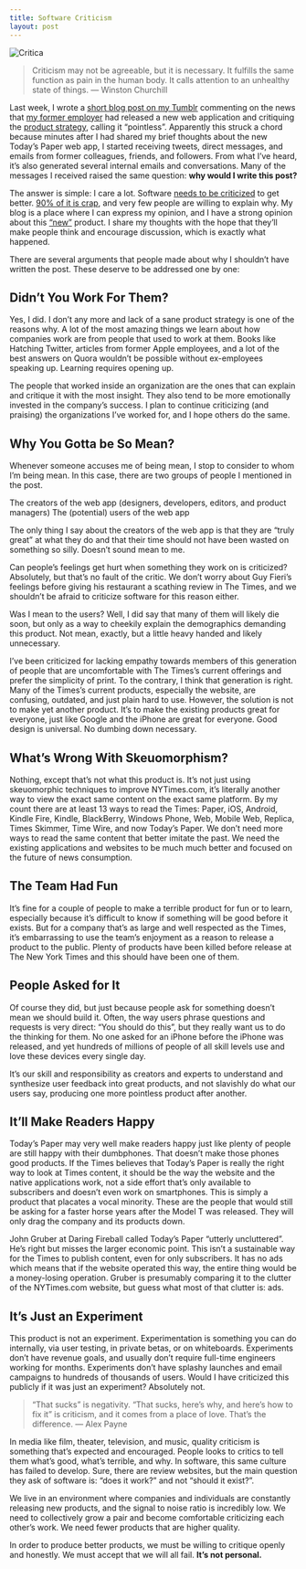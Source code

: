 ```yaml
---
title: Software Criticism
layout: post
---
```


![Critica](/uploads/critica.jpg)

> Criticism may not be agreeable, but it is necessary. It fulfills the same function as pain in the human body. It calls attention to an unhealthy state of things.
> — Winston Churchill

Last week, I wrote a [short blog post on my Tumblr](http://mttb.me/post/69083842272/new-york-times-brings-print-edition-to-tablets-and) commenting on the news that [my former employer](http://nytimes.com/) had released a new web application and critiquing the [product strategy](http://insideintercom.io/product-strategy-means-saying-no/), calling it “pointless”. Apparently this struck a chord because minutes after I had shared my brief thoughts about the new Today’s Paper web app, I started receiving tweets, direct messages, and emails from former colleagues, friends, and followers. From what I’ve heard, it’s also generated several internal emails and conversations. Many of the messages I received raised the same question: **why would I write this post?**

The answer is simple: I care a lot. Software [needs to be criticized](https://twitter.com/brimurph/status/408727802071252992) to get better. [90% of it is crap](https://en.wikipedia.org/wiki/Sturgeon%27s_Law), and very few people are willing to explain why. My blog is a place where I can express my opinion, and I have a strong opinion about this [“new”](http://mashable.com/2012/10/02/new-york-times-ipad-web-app/) product. I share my thoughts with the hope that they’ll make people think and encourage discussion, which is exactly what happened.

There are several arguments that people made about why I shouldn’t have written the post. These deserve to be addressed one by one:

<!-- more -->

## Didn’t You Work For Them?

Yes, I did. I don’t any more and lack of a sane product strategy is one of the reasons why. A lot of the most amazing things we learn about how companies work are from people that used to work at them. Books like Hatching Twitter, articles from former Apple employees, and a lot of the best answers on Quora wouldn’t be possible without ex-employees speaking up. Learning requires opening up.

The people that worked inside an organization are the ones that can explain and critique it with the most insight. They also tend to be more emotionally invested in the company’s success. I plan to continue criticizing (and praising) the organizations I’ve worked for, and I hope others do the same.

## Why You Gotta be So Mean?

Whenever someone accuses me of being mean, I stop to consider to whom I’m being mean. In this case, there are two groups of people I mentioned in the post.

The creators of the web app (designers, developers, editors, and product managers)
The (potential) users of the web app

The only thing I say about the creators of the web app is that they are “truly great” at what they do and that their time should not have been wasted on something so silly. Doesn’t sound mean to me.

Can people’s feelings get hurt when something they work on is criticized? Absolutely, but that’s no fault of the critic. We don’t worry about Guy Fieri’s feelings before giving his restaurant a scathing review in The Times, and we shouldn’t be afraid to criticize software for this reason either.

Was I mean to the users? Well, I did say that many of them will likely die soon, but only as a way to cheekily explain the demographics demanding this product. Not mean, exactly, but a little heavy handed and likely unnecessary.

I’ve been criticized for lacking empathy towards members of this generation of people that are uncomfortable with The Times’s current offerings and prefer the simplicity of print. To the contrary, I think that generation is right. Many of the Times’s current products, especially the website, are confusing, outdated, and just plain hard to use. However, the solution is not to make yet another product. It’s to make the existing products great for everyone, just like Google and the iPhone are great for everyone. Good design is universal. No dumbing down necessary.

## What’s Wrong With Skeuomorphism?

Nothing, except that’s not what this product is. It’s not just using skeuomorphic techniques to improve NYTimes.com, it’s literally another way to view the exact same content on the exact same platform. By my count there are at least 13 ways to read the Times: Paper, iOS, Android, Kindle Fire, Kindle, BlackBerry, Windows Phone, Web, Mobile Web, Replica, Times Skimmer, Time Wire, and now Today’s Paper. We don’t need more ways to read the same content that better imitate the past. We need the existing applications and websites to be much much better and focused on the future of news consumption.

## The Team Had Fun

It’s fine for a couple of people to make a terrible product for fun or to learn, especially because it’s difficult to know if something will be good before it exists. But for a company that’s as large and well respected as the Times, it’s embarrassing to use the team’s enjoyment as a reason to release a product to the public. Plenty of products have been killed before release at The New York Times and this should have been one of them.

## People Asked for It

Of course they did, but just because people ask for something doesn’t mean we should build it. Often, the way users phrase questions and requests is very direct: “You should do this”, but they really want us to do the thinking for them. No one asked for an iPhone before the iPhone was released, and yet hundreds of millions of people of all skill levels use and love these devices every single day.

It’s our skill and responsibility as creators and experts to understand and synthesize user feedback into great products, and not slavishly do what our users say, producing one more pointless product after another.

## It’ll Make Readers Happy

Today’s Paper may very well make readers happy just like plenty of people are still happy with their dumbphones. That doesn’t make those phones good products. If the Times believes that Today’s Paper is really the right way to look at Times content, it should be the way the website and the native applications work, not a side effort that’s only available to subscribers and doesn’t even work on smartphones. This is simply a product that placates a vocal minority. These are the people that would still be asking for a faster horse years after the Model T was released. They will only drag the company and its products down.

John Gruber at Daring Fireball called Today’s Paper “utterly uncluttered”. He’s right but misses the larger economic point. This isn’t a sustainable way for the Times to publish content, even for only subscribers. It has no ads which means that if the website operated this way, the entire thing would be a money-losing operation. Gruber is presumably comparing it to the clutter of the NYTimes.com website, but guess what most of that clutter is: ads.

## It’s Just an Experiment

This product is not an experiment. Experimentation is something you can do internally, via user testing, in private betas, or on whiteboards. Experiments don’t have revenue goals, and usually don’t require full-time engineers working for months. Experiments don’t have splashy launches and email campaigns to hundreds of thousands of users. Would I have criticized this publicly if it was just an experiment? Absolutely not.

> “That sucks” is negativity. “That sucks, here’s why, and here’s how to fix it” is criticism, and it comes from a place of love. That’s the difference.
> — Alex Payne

In media like film, theater, television, and music, quality criticism is something that’s expected and encouraged. People looks to critics to tell them what’s good, what’s terrible, and why. In software, this same culture has failed to develop. Sure, there are review websites, but the main question they ask of software is: “does it work?” and not “should it exist?”.

We live in an environment where companies and individuals are constantly releasing new products, and the signal to noise ratio is incredibly low. We need to collectively grow a pair and become comfortable criticizing each other’s work. We need fewer products that are higher quality.

In order to produce better products, we must be willing to critique openly and honestly. We must accept that we will all fail. **It’s not personal.**